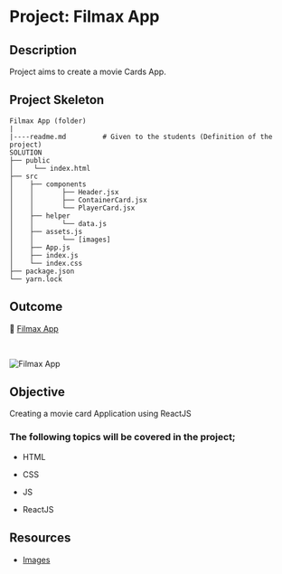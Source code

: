 # Project: Filmax App

## Description

Project aims to create a movie Cards App.

## Project Skeleton

```
Filmax App (folder)
|
|----readme.md         # Given to the students (Definition of the project)
SOLUTION
├── public
│     └── index.html
├── src
│    ├── components
│    │       ├── Header.jsx
│    │       ├── ContainerCard.jsx
│    │       └── PlayerCard.jsx
│    ├── helper
│    │       └── data.js
│    ├── assets.js
│    │       └── [images]
│    ├── App.js
│    ├── index.js
│    └── index.css
├── package.json
└── yarn.lock
```

## Outcome

🔗 [Filmax App](https://filmax-app.netlify.app)

<br>

![Filmax App](Filmax.gif)

## Objective

Creating a movie card Application using ReactJS

### The following topics will be covered in the project;

- HTML

- CSS

- JS

- ReactJS

## Resources

- [Images](../assets)
